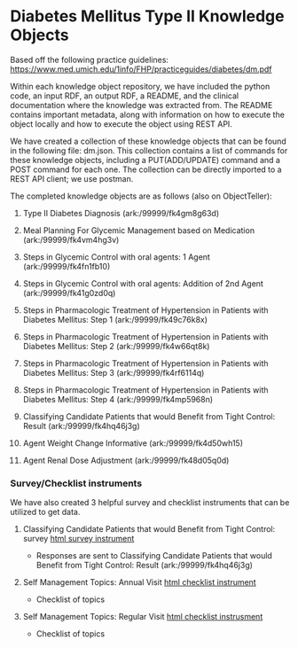 # Diabetes Mellitus Type II Knowledge Objects
Based off the following practice guidelines: https://www.med.umich.edu/1info/FHP/practiceguides/diabetes/dm.pdf

Within each knowledge object repository, we have included the python code, an input RDF, an output RDF, a README, and the clinical documentation where the knowledge was extracted from. The README contains important metadata, along with information on how to execute the object locally and how to execute the object using REST API.

We have created a collection of these knowledge objects that can be found in the following file: dm.json. This collection contains a list of commands for these knowledge objects, including a PUT(ADD/UPDATE) command and a POST command for each one. The collection can be directly imported to a REST API client; we use postman.


The completed knowledge objects are as follows (also on ObjectTeller):

   1. Type II Diabetes Diagnosis (ark:/99999/fk4gm8g63d)
 
   2. Meal Planning For Glycemic Management based on Medication (ark:/99999/fk4vm4hg3v)

   3. Steps in Glycemic Control with oral agents: 1 Agent (ark:/99999/fk4fn1fb10)

   4. Steps in Glycemic Control with oral agents: Addition of 2nd Agent (ark:/99999/fk41g0zd0q)

   5. Steps in Pharmacologic Treatment of Hypertension in Patients with Diabetes Mellitus: Step 1 (ark:/99999/fk49c76k8x)

   6. Steps in Pharmacologic Treatment of Hypertension in Patients with Diabetes Mellitus: Step 2 (ark:/99999/fk4w66qt8k)

   7. Steps in Pharmacologic Treatment of Hypertension in Patients with Diabetes Mellitus: Step 3 (ark:/99999/fk4rf6114q)

   8. Steps in Pharmacologic Treatment of Hypertension in Patients with Diabetes Mellitus: Step 4 (ark:/99999/fk4mp5968n)

   9. Classifying Candidate Patients that would Benefit from Tight Control: Result (ark:/99999/fk4hq46j3g)

   10. Agent Weight Change Informative (ark:/99999/fk4d50wh15)

   11. Agent Renal Dose Adjustment (ark:/99999/fk48d05q0d)


### Survey/Checklist instruments
We have also created 3 helpful survey and checklist instruments that can be utilized to get data.

   1. Classifying Candidate Patients that would Benefit from Tight Control: survey [html survey instrument](./classifying-candidate-for-tight-control/resource/classifying-candidate-for-tight-control-of-blood-glucose.html)
      - Responses are sent to Classifying Candidate Patients that would Benefit from Tight Control: Result (ark:/99999/fk4hq46j3g)

   2. Self Management Topics: Annual Visit [html checklist instrument](./self-management-topics/annual/self-management-topics-annual.html)
      - Checklist of topics

   3. Self Management Topics: Regular Visit [html checklist instrusment](./self-management-topics/regular/self-management-topics-regular.html)
      - Checklist of topics
